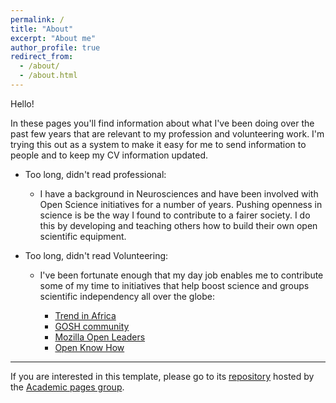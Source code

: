 ```yaml
---
permalink: /
title: "About"
excerpt: "About me"
author_profile: true
redirect_from:
  - /about/
  - /about.html
---
```


Hello!

In these pages you'll find information about what I've been doing over the past few years that are relevant to my profession and volunteering work. I'm trying this out as a system to make it easy for me to send information to people and to keep my CV information updated.

- Too long, didn't read professional:

  - I have a background in Neurosciences and have been involved with Open Science initiatives for a number of years. Pushing openness in science is be the way I found to contribute to a fairer society. I do this by developing and teaching others how to build their own open scientific equipment.  


- Too long, didn't read Volunteering:
  - I've been fortunate enough that my day job enables me to contribute some of my time to initiatives that help boost science and groups scientific independency all over the globe:

    - [Trend in Africa](http://trendinafrica.org)
    - [GOSH community](https://forum.openhardware.science/)
    - [Mozilla Open Leaders](https://foundation.mozilla.org/en/opportunity/mozilla-open-leaders/)
    - [Open Know How](https://app.standardsrepo.com/MakerNetAlliance/OpenKnowHow/src/branch/master/1)

---

If you are interested in this template, please go to its [repository](https://github.com/academicpages/academicpages.github.io) hosted by the [Academic pages group](https://github.com/academicpages).
